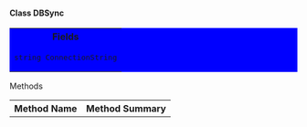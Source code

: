 #### Class DBSync

<table style="background-color:blue;"><tr>
<th> Fields </th>
</tr> 
<tr><td> <pre lang="csharp">string ConnectionString</pre></td></tr>
</table>

Methods
<table><tr><th>Method Name</th> <th>Method Summary</th></tr>
<tr> </tr>
</table>

